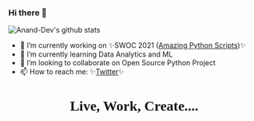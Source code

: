 ### Hi there 👋


![Anand-Dev's github stats](https://github-readme-stats.vercel.app/api?username=AnandD007&show_icons=true&theme=vue)
<!-- ![Profile Views](https://komarev.com/ghpvc/?username=AnandD007) -->

<!--
**AnandD007/AnandD007** is a ✨ _special_ ✨ repository because its `README.md` (this file) appears on your GitHub profile.
-->

- 🔭 I’m currently working on ✨SWOC 2021 ([Amazing Python Scripts](https://github.com/AnandD007/Amazing-Python-Scripts))✨
- 🌱 I’m currently learning Data Analytics and ML
- 👯 I’m looking to collaborate on Open Source Python Project
- 📫 How to reach me: ✨[Twitter](https://twitter.com/AnandD00007)✨
<h1 align=center style="font-family:Candara Light"> Live, Work, Create.... </h1>
